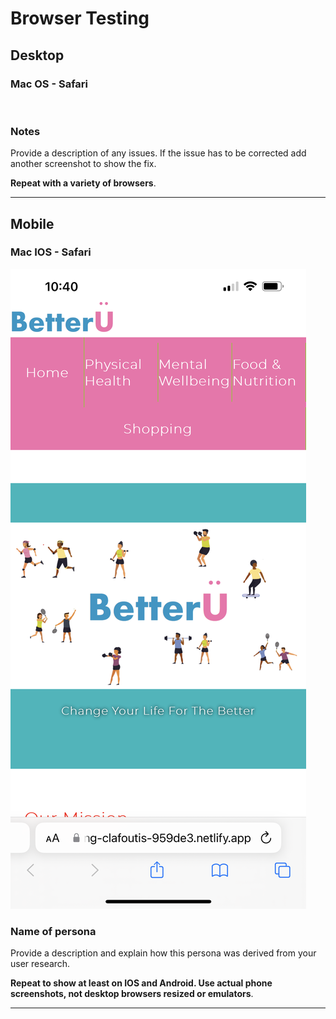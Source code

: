 # Browser Testing

<!-- edit as required -->

## Desktop

### Mac OS - Safari

<img src="sp5-media/macos-safari.jpg" alt="" width="1000">

### Notes

Provide a description of any issues. If the issue has to be corrected add another screenshot to show the fix.

**Repeat with a variety of browsers**.

---

## Mobile

### Mac IOS - Safari

<img src="sp5-media/ios safari test.jpg" alt="" width="">

### Name of persona

Provide a description and explain how this persona was derived from your user research.

**Repeat to show at least on IOS and Android. Use actual phone screenshots, not desktop browsers resized or emulators**.

---
